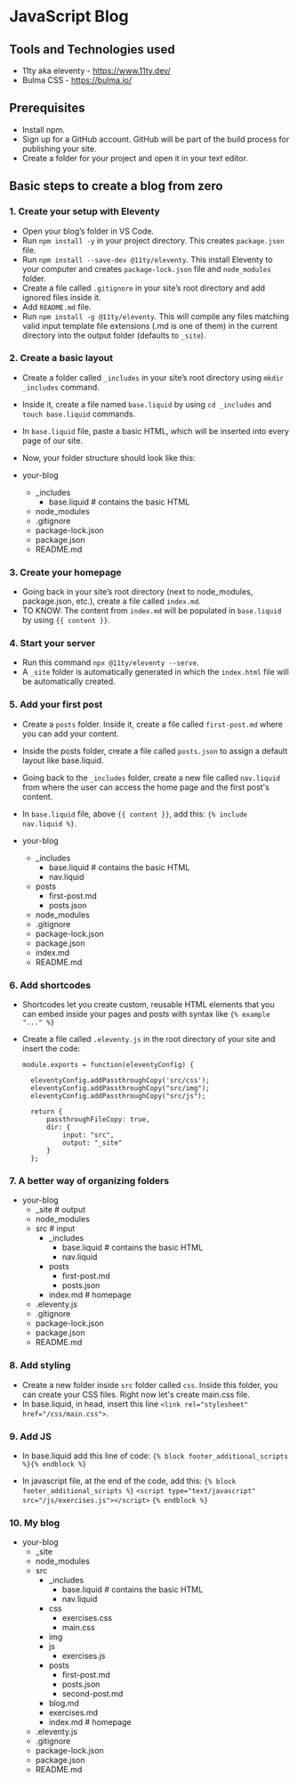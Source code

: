 # JavaScript Blog

## Tools and Technologies used
- 11ty aka eleventy - https://www.11ty.dev/
- Bulma CSS - https://bulma.io/

## Prerequisites
- Install npm.
- Sign up for a GitHub account. GitHub will be part of the build process for publishing your site.
- Create a folder for your project and open it in your text editor.

## Basic steps to create a blog from zero

### 1. Create your setup with Eleventy
- Open your blog’s folder in VS Code.
- Run ``npm install -y`` in your project directory. This creates ``package.json`` file.
- Run ``npm install --save-dev @11ty/eleventy``. This install Eleventy to your computer and creates ``package-lock.json`` file and ``node_modules`` folder.
- Create a file called ``.gitignore`` in your site’s root directory and add ignored files inside it.
- Add ``README.md`` file.
- Run ``npm install -g @11ty/eleventy``. This will compile any files matching valid input template file extensions (.md is one of them) in the current directory into the output folder (defaults to ``_site``).

### 2. Create a basic layout
- Create a folder called ``_includes`` in your site’s root directory using ``mkdir _includes`` command.
- Inside it, create a file named ``base.liquid`` by using ``cd _includes`` and ``touch base.liquid`` commands.
- In ``base.liquid`` file, paste a basic HTML, which will be inserted into every page of our site.

- Now, your folder structure should look like this:
- your-blog
    - _includes
        - base.liquid   # contains the basic HTML 
    - node_modules     
    - .gitignore
    - package-lock.json 
    - package.json      
    - README.md

### 3. Create your homepage
- Going back in your site’s root directory (next to node_modules, package.json, etc.), create a file called ``index.md``.
- TO KNOW: The content from ``index.md`` will be populated in ``base.liquid`` by using ``{{ content }}``.

### 4. Start your server
- Run this command ``npx @11ty/eleventy --serve``. 
- A ``_site`` folder is automatically generated in which the ``index.html`` file will be automatically created.

### 5. Add your first post
- Create a ``posts`` folder. Inside it, create a file called ``first-post.md`` where you can add your content.
- Inside the posts folder, create a file called ``posts.json`` to assign a default layout like base.liquid.
- Going back to the ``_includes`` folder, create a new file called ``nav.liquid`` from where the user can access the home page and the first post's content.
- In ``base.liquid`` file, above ``{{ content }}``, add this: ``{% include nav.liquid %}``.

- your-blog
    - _includes
        - base.liquid   # contains the basic HTML
        - nav.liquid
    - posts
        - first-post.md
        - posts.json 
    - node_modules     
    - .gitignore
    - package-lock.json 
    - package.json
    - index.md      
    - README.md

### 6. Add shortcodes
- Shortcodes let you create custom, reusable HTML elements that you can embed inside your pages and posts with syntax like ``{% example "..." %}``
- Create a file called ``.eleventy.js`` in the root directory of your site and insert the code:
    
      module.exports = function(eleventyConfig) {
        
        eleventyConfig.addPassthroughCopy('src/css');
        eleventyConfig.addPassthroughCopy("src/img");
        eleventyConfig.addPassthroughCopy("src/js");

        return {
            passthroughFileCopy: true,
            dir: {
                input: "src",
                output: "_site"
            }
        };

### 7. A better way of organizing folders
- your-blog
    - _site                  # output
    - node_modules
    - src                    # input
        - _includes
            - base.liquid    # contains the basic HTML
            - nav.liquid
        - posts
            - first-post.md
            - posts.json
        - index.md           # homepage
    - .eleventy.js
    - .gitignore
    - package-lock.json 
    - package.json      
    - README.md

### 8. Add styling
- Create a new folder inside ``src`` folder called ``css``. Inside this folder, you can create your CSS files. Right now let's create main.css file. 
- In base.liquid, in head, insert this line ``<link rel="stylesheet" href="/css/main.css">``.

### 9. Add JS
- In base.liquid add this line of code:
``{% block footer_additional_scripts %}{% endblock %}``

- In javascript file, at the end of the code, add this:
``{% block footer_additional_scripts %}``
  ``<script type="text/javascript" src="/js/exercises.js"></script>``
``{% endblock %}``

### 10. My blog
- your-blog
    - _site
    - node_modules
    - src
        - _includes
            - base.liquid     # contains the basic HTML
            - nav.liquid
        - css
            - exercises.css
            - main.css
        - img
        - js
            - exercises.js
        - posts
            - first-post.md
            - posts.json
            - second-post.md
        - blog.md
        - exercises.md
        - index.md            # homepage
    - .eleventy.js
    - .gitignore
    - package-lock.json 
    - package.json      
    - README.md
